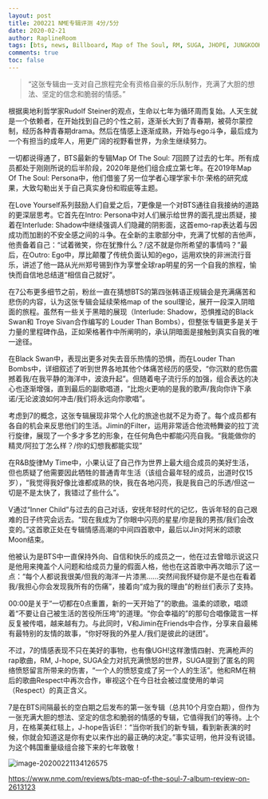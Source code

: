 ```yaml
---
layout: post
title: 200221 NME专辑评测 4分/5分
date: 2020-02-21
author: RaplineRoom
tags: [bts, news, Billboard, Map of The Soul, RM, SUGA, JHOPE, JUNGKOOK, JIN, V, JIMIN, 金南俊, 闵玧其, 郑号锡, 金硕珍, 朴智旻, 金泰亨, 田柾国, 新闻, 7, album review, NME]
comments: true
toc: false
---
```




> “这张专辑由一支对自己旅程完全有资格自豪的乐队制作，充满了大胆的想法、坚定的信念和脆弱的情感。”

根据奥地利哲学家Rudolf Steiner的观点，生命以七年为循环周而复始。人天生就是一个依赖者，在开始找到自己的个性之前，逐渐长大到了青春期，被荷尔蒙控制，经历各种青春期drama。然后在情感上逐渐成熟，开始与ego斗争，最后成为一个有担当的成年人，用更广阔的视野看世界，为余生继续努力。

一切都说得通了，BTS最新的专辑Map Of The Soul: 7回顾了过去的七年。所有成员都处于刚刚所说的后半阶段，2020年是他们组合成立第七年。在2019年Map Of The Soul: Persona中，他们借鉴了另一位学者心理学家卡尔·荣格的研究成果，大致勾勒出关于自己真实身份和瑕疵等主题。

在Love Yourself系列鼓励人们自爱之后，7更像是一个对BTS通往自我接纳的道路的更深层思考。它首先在Intro: Persona中对人们展示给世界的面孔提出质疑，接着在Interlude: Shadow中继续强调人们隐藏的阴影面，这首emo-rap表达着与因成功而加剧的不安全感之间的斗争。在全新的主歌部分中，充满了忧郁的吉他声，他责备着自己：“试着微笑，你在犹豫什么？/这不就是你所希望的事情吗？”最后，在Outro: Ego中，厚比颠覆了传统负面认知的ego，运用欢快的非洲流行音乐，讲述了他一路从光州郑号锡到作为享誉全球rap明星的另一个自我的旅程，愉快而自信地总结道“相信自己就好”。

在7公布更多细节之前，粉丝一直在猜想BTS的第四张韩语正规辑会是充满痛苦和悲伤的内容，认为这张专辑会延续荣格map of the soul理论，展开一段深入阴暗面的旅程。虽然有一些关于黑暗的展现（Interlude: Shadow，恐惧推动的Black Swan和 Troye Sivan合作编写的 Louder Than Bombs），但整张专辑更多是关于力量的里程碑作品，正如荣格著作中所阐明的，承认阴暗面是接触到真实自我的唯一途径。

在Black Swan中，表现出更多对失去音乐热情的恐惧，而在Louder Than Bombs中，详细叙述了听到世界各地其他个体痛苦经历的感受，“你沉默的悲伤震撼着我/在我平静的海洋中，波浪升起”。但随着电子流行乐的加强，组合表达的决心也逐渐增强，直到最后的副歌唱道，“比炮火更响的是我的歌声/我向你许下承诺/无论波浪如何冲击/我们将永远向你歌唱”。

考虑到7的概念，这张专辑展现非常个人化的旅途也就不足为奇了。每个成员都有各自的机会来反思他们的生活。Jimin的Filter，运用非常适合他流畅舞姿的拉丁流行旋律，展现了一个多才多艺的形象，在任何角色中都能闪亮自我。“我能做你的精灵/阿拉丁怎么样？/你的幻想我都能实现”

在R&B旋律My Time中，小果认证了自己作为世界上最大组合成员的美好生活，但也质疑了他需要因此牺牲的普通青年生活（该组合最年轻的成员，出道时仅15岁），“我觉得我好像比谁都成熟的快，我在各地闪亮，我是我自己的乐透/但这一切是不是太快了，我错过了些什么”。

V通过“Inner Child”与过去的自己对话，安抚年轻时代的记忆，告诉年轻的自己艰难的日子终究会远去。“现在我成为了你眼中闪亮的星星/你是我的男孩/我们会改变的。”这首歌正处在专辑情感高潮的中间四首歌中，最后以Jin对阿米的颂歌Moon结束。

他被认为是BTS中一直保持外向、自信和快乐的成员之一，他在过去曾暗示说这只是他用来掩盖个人问题和给成员力量的假面人格，他也在这首歌中再次暗示了这一点：“每个人都说我很美/但我的海洋一片漆黑……突然间我怀疑你是不是也在看着我/我担心你会发现我所有的伤痛”，接着向“成为我的理由”的粉丝们表示了支持。

00:00是关于“一切都在0点重置，新的一天开始了”的歌曲。温柔的颂歌，唱颂着“不要让自己被生活的苦役所压垮”的道理。“你会幸福的”的那句合唱像箴言一样反复被传唱，越来越有力。与此同时，V和Jimin在Friends中合作，分享来自最稀有最特别的友情的故事，“你好呀我的外星人/我们是彼此的谜团”。

不过，7的情感表现不只在美好的事物，也有像UGH!这样激情四射、充满枪声的rap歌曲，RM, J-hope, SUGA全力对抗充满愤怒的世界，SUGA提到了匿名的网络愤怒留言所带来的伤害，“一个人的愤怒变成了另一个人的生活”。他和RM在稍后的歌曲Respect中再次合作，审视这个在今日社会被过度使用的单词（Respect）的真正含义。

7是在BTS间隔最长的空白期之后发布的第一张专辑（总共10个月空白期），但作为一张充满大胆的想法、坚定的信念和脆弱的情感的专辑，它值得我们的等待。上个月，在格莱美红毯上，J-hope告诉E!：“当你听我们的新专辑，看到新表演的时候，你就会知道这是你有史以来作出的最正确的决定。”事实证明，他并没有说错。为这个韩国重量级组合接下来的七年致敬！

![image-20200221134126575](https://tva1.sinaimg.cn/large/0082zybpgy1gc8az71kc3j30u00wx4qp.jpg)



https://www.nme.com/reviews/bts-map-of-the-soul-7-album-review-on-2613123